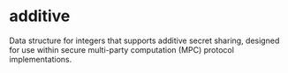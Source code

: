 # additive
Data structure for integers that supports additive secret sharing, designed for use within secure multi-party computation (MPC) protocol implementations.
